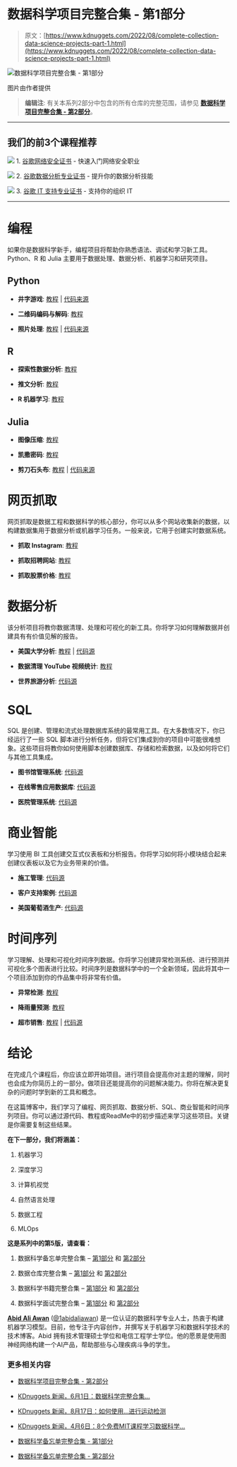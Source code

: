 # 数据科学项目完整合集 - 第1部分

> 原文：[https://www.kdnuggets.com/2022/08/complete-collection-data-science-projects-part-1.html](https://www.kdnuggets.com/2022/08/complete-collection-data-science-projects-part-1.html)

![数据科学项目完整合集 - 第1部分](../Images/dac94cfa6d77b999ce9d98399c806037.png)

图片由作者提供

> **编辑注**: 有关本系列2部分中包含的所有仓库的完整范围，请参见 [**数据科学项目完整合集 - 第2部分**](https://www.kdnuggets.com/2022/08/complete-collection-data-science-projects-part-2.html)。

* * *

## 我们的前3个课程推荐

![](../Images/0244c01ba9267c002ef39d4907e0b8fb.png) 1\. [谷歌网络安全证书](https://www.kdnuggets.com/google-cybersecurity) - 快速入门网络安全职业

![](../Images/e225c49c3c91745821c8c0368bf04711.png) 2\. [谷歌数据分析专业证书](https://www.kdnuggets.com/google-data-analytics) - 提升你的数据分析技能

![](../Images/0244c01ba9267c002ef39d4907e0b8fb.png) 3\. [谷歌 IT 支持专业证书](https://www.kdnuggets.com/google-itsupport) - 支持你的组织 IT

* * *

# 编程

如果你是数据科学新手，编程项目将帮助你熟悉语法、调试和学习新工具。Python、R 和 Julia 主要用于数据处理、数据分析、机器学习和研究项目。

## Python

+   **井字游戏**: [教程](https://www.youtube.com/watch?v=8ext9G7xspg&t=3599s) | [代码来源](https://github.com/kying18/tic-tac-toe)

+   **二维码编码与解码**: [教程](https://www.youtube.com/watch?v=SqvVm3QiQVk&t=3192s)

+   **照片处理**: [教程](https://www.youtube.com/watch?v=8ext9G7xspg&t=7534s) | [代码来源](https://github.com/kying18/pyphotoshop)

## R

+   **探索性数据分析**: [教程](https://r4ds.had.co.nz/exploratory-data-analysis.html)

+   **推文分析**: [教程](https://r4ds.had.co.nz/exploratory-data-analysis.html)

+   **R 机器学习**: [教程](https://r4ds.had.co.nz/exploratory-data-analysis.html)

## Julia

+   **图像压缩**: [教程](https://github.com/JuliaAcademy/JuliaTutorials/blob/main/introductory-tutorials/intro-to-julia/compressing_an_image.ipynb)

+   **凯撒密码**: [教程](https://github.com/JuliaAcademy/JuliaTutorials/blob/main/introductory-tutorials/intro-to-julia/create_a_caesar_cipher.ipynb)

+   **剪刀石头布**: [教程](https://towardsdatascience.com/5-julia-projects-for-beginners-easy-ideas-to-get-started-coding-in-julia-938b823a0a08) | [代码来源](https://github.com/logankilpatrick/Julia-Projects-for-Beginners/blob/main/rock_paper_scissors.jl)

# 网页抓取

网页抓取是数据工程和数据科学的核心部分，你可以从多个网站收集新的数据，以构建数据集用于数据分析或机器学习任务。一般来说，它用于创建实时数据系统。

+   **抓取 Instagram**: [教程](https://thecleverprogrammer.com/2020/07/30/scraping-instagram-with-python/)

+   **抓取招聘网站**: [教程](https://www.youtube.com/watch?v=PPcgtx0sI2E)

+   **抓取股票价格**: [教程](https://www.youtube.com/watch?v=7sFCOunKL_Y)

# 数据分析

该分析项目将教你数据清理、处理和可视化的新工具。你将学习如何理解数据并创建具有有价值见解的报告。

+   **美国大学分析**: [教程](https://blog.jovian.ai/what-makes-a-student-prefer-a-university-a-brief-summary-ce3231aec390) | [代码源](https://jovian.ai/danycg85/student-perfere-a-university)

+   **数据清理 YouTube 视频统计**: [教程](https://medium.com/@raahimkhan_85173/data-cleaning-and-exploratory-data-analysis-with-pandas-on-trending-you-tube-video-statistics-e06d7cd08710)

+   **世界旅游分析**: [代码源](https://github.com/ChenChenDS/Tourism-data-analysis)

# SQL

SQL 是创建、管理和流式处理数据库系统的最常用工具。在大多数情况下，你已经运行了一些 SQL 脚本进行分析任务，但将它们集成到你的项目中可能很难想象。这些项目将教你如何使用脚本创建数据库、存储和检索数据，以及如何将它们与其他工具集成。

+   **图书馆管理系统**: [代码源](https://github.com/AlexanderWong/Library-Management-System)

+   **在线零售应用数据库**: [代码源](https://github.com/aaronzguan/Online-Shopping-Cart-Database-Project)

+   **医院管理系统**: [代码源](https://github.com/hrishikeshathalye/Hospital-Management-System-DBMS)

# 商业智能

学习使用 BI 工具创建交互式仪表板和分析报告。你将学习如何将小模块结合起来创建仪表板以及它为业务带来的价值。

+   **施工管理**: [代码源](https://community.powerbi.com/t5/Data-Stories-Gallery/Construction-management/m-p/1970340)

+   **客户支持案例**: [代码源](https://public.tableau.com/app/profile/ellen4268/viz/CustomerSupportCaseDemo/CustomerSupportCases)

+   **美国葡萄酒生产**: [代码源](https://public.tableau.com/app/profile/tk2225/viz/B2VBWeek11-UsingSetsforTopN/B2VBw11)

# 时间序列

学习理解、处理和可视化时间序列数据。你将学习创建异常检测系统、进行预测并可视化多个图表进行比较。时间序列是数据科学中的一个全新领域，因此将其中一个项目添加到你的作品集中将非常有价值。

+   **异常检测**: [教程](https://thecleverprogrammer.com/2020/08/04/arima-model-in-machine-learning/)

+   **降雨量预测**: [教程](https://thecleverprogrammer.com/2020/09/11/rainfall-prediction-with-machine-learning/)

+   **超市销售**: [教程](https://towardsdatascience.com/an-end-to-end-project-on-time-series-analysis-and-forecasting-with-python-4835e6bf050b) | [代码源](https://github.com/susanli2016/Machine-Learning-with-Python/blob/master/Time%20Series%20Forecastings.ipynb)

# 结论

在完成几个课程后，你应该立即开始项目。进行项目会提高你对主题的理解，同时也会成为你简历上的一部分。做项目还能提高你的问题解决能力。你将在解决更复杂的问题时学到新的工具和概念。

在这篇博客中，我们学习了编程、网页抓取、数据分析、SQL、商业智能和时间序列项目。你可以通过源代码、教程或ReadMe中的初步描述来学习这些项目。关键是你需要复制这些结果。

**在下一部分，我们将涵盖：**

1.  机器学习

1.  深度学习

1.  计算机视觉

1.  自然语言处理

1.  数据工程

1.  MLOps

**这是系列中的第5版，请查看：**

1.  数据科学备忘单完整合集 – [第1部分](/2022/02/complete-collection-data-science-cheat-sheets-part-1.html) 和 [第2部分](/2022/02/complete-collection-data-science-cheat-sheets-part-2.html)

1.  数据仓库完整合集 – [第1部分](/2022/04/complete-collection-data-repositories-part-1.html) 和 [第2部分](/2022/04/complete-collection-data-repositories-part-2.html)

1.  数据科学书籍完整合集 – [第1部分](/2022/05/complete-collection-data-science-books-part-1.html) 和 [第2部分](/2022/05/complete-collection-data-science-books-part-2.html)

1.  数据科学面试完整合集 – [第1部分](/2022/06/complete-collection-data-science-interviews-part-1.html) 和 [第2部分](/2022/06/complete-collection-data-science-interviews-part-2.html)

**[Abid Ali Awan](https://www.polywork.com/kingabzpro)** ([@1abidaliawan](https://twitter.com/1abidaliawan)) 是一位认证的数据科学专业人士，热衷于构建机器学习模型。目前，他专注于内容创作，并撰写关于机器学习和数据科学技术的技术博客。Abid 拥有技术管理硕士学位和电信工程学士学位。他的愿景是使用图神经网络构建一个AI产品，帮助那些与心理疾病斗争的学生。

### 更多相关内容

+   [数据科学项目完整合集 - 第2部分](https://www.kdnuggets.com/2022/08/complete-collection-data-science-projects-part-2.html)

+   [KDnuggets 新闻，6月1日：数据科学完整合集…](https://www.kdnuggets.com/2022/n22.html)

+   [KDnuggets 新闻，8月17日：如何使用…进行运动检测](https://www.kdnuggets.com/2022/n33.html)

+   [KDnuggets 新闻，4月6日：8个免费MIT课程学习数据科学…](https://www.kdnuggets.com/2022/n14.html)

+   [数据科学备忘单完整合集 - 第1部分](https://www.kdnuggets.com/2022/02/complete-collection-data-science-cheat-sheets-part-1.html)

+   [数据科学备忘单完整合集 - 第2部分](https://www.kdnuggets.com/2022/02/complete-collection-data-science-cheat-sheets-part-2.html)

